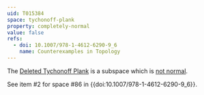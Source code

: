 ```yaml
---
uid: T015384
space: tychonoff-plank
property: completely-normal
value: false
refs:
  - doi: 10.1007/978-1-4612-6290-9_6
    name: Counterexamples in Topology
---
```

The [Deleted Tychonoff Plank](http://topology.jdabbs.com/spaces/79) is a subspace which is [not normal](http://topology.jdabbs.com/traits/276).

See item #2 for space #86 in {{doi:10.1007/978-1-4612-6290-9_6}}.
